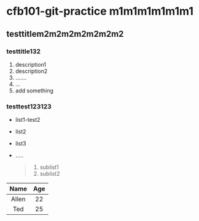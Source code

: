 # cfb101-git-practice m1m1m1m1m1m1
## testtitlem2m2m2m2m2m2m2
### testtitle132
1. description1
2. description2
3. .......
4. ...
5. add something


### testtest123123
- list1-test2
- list2
- list3

- .....
  > 1. sublist1
  > 2. sublist2




 |Name|Age|
 |:----:|:---:|
 |Allen|22|
 |Ted|25| m3m3m3m3m3m3
